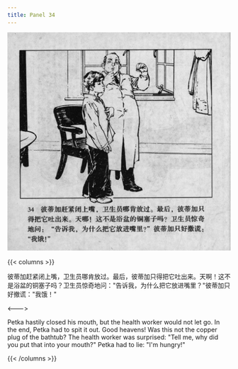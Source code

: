 ```yaml
---
title: Panel 34
---
```


![biao page](./../../../images/biao/seifert0726_biao_0038_034.jpg)

{{< columns >}}

彼蒂加赶紧闭上嘴，卫生员哪肯放过。最后，彼蒂加只得把它吐出来。天啊！这不是浴盆的铜塞子吗？卫生员惊奇地问："告诉我，为什么把它放进嘴里？"彼蒂加只好撤谎："我饿！"

<--->

Petka hastily closed his mouth, but the health worker would not let go. In the end, Petka had to spit it out. Good heavens! Was this not the copper plug of the bathtub? The health worker was surprised: "Tell me, why did you put that into your mouth?" Petka had to lie: "I'm hungry!"

{{< /columns >}}
